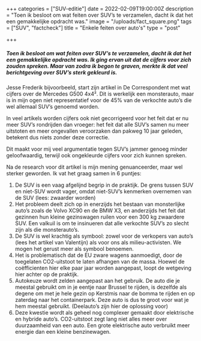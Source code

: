+++
categories = ["SUV-editie"]
date = 2022-02-09T19:00:00Z
description = "Toen ik besloot om wat feiten over SUV’s te verzamelen, dacht ik dat het een gemakkelijke opdracht was."
image = "/uploads/fact_square.png"
tags = ["SUV", "factcheck"]
title = "Enkele feiten over auto's"
type = "post"

+++
##### Toen ik besloot om wat feiten over SUV’s te verzamelen, dacht ik dat het een gemakkelijke opdracht was. Ik ging ervan uit dat de cijfers voor zich zouden spreken. Maar van zodra ik begon te graven, merkte ik dat veel berichtgeving over SUV’s sterk gekleurd is.

Jesse Frederik bijvoorbeeld, start zijn artikel in De Correspondent met wat cijfers over de Mercedes G500 4x4². Dit is werkelijk een monsterauto, maar is in mijn ogen niet representatief voor de 45% van de verkochte auto’s die wel allemaal SUV’s genoemd worden.

In veel artikels worden cijfers ook niet gecorrigeerd voor het feit dat er nu meer SUV’s rondrijden dan vroeger: het feit dat alle SUV’s samen nu meer uitstoten en meer ongevallen veroorzaken dan pakweg 10 jaar geleden, betekent dus niets zonder deze correctie.

Dit maakt voor mij veel argumentatie tegen SUV’s jammer genoeg minder geloofwaardig, terwijl ook ongekleurde cijfers voor zich kunnen spreken.

Na de research voor dit artikel is mijn mening genuanceerder, maar wel sterker geworden. Ik vat het graag samen in 6 puntjes:

1. De SUV is een vaag afgelijnd begrip in de praktijk. De grens tussen SUV en niet-SUV wordt vager, omdat niet-SUV’s kenmerken overnemen van de SUV (lees: zwaarder worden)
2. Het probleem deelt zich op in enerzijds het bestaan van monsterlijke auto’s zoals de Volvo XC90 en de BMW X3, en anderzijds het feit dat gezinnen hun kleine gezinswagen ruilen voor een 300 kg zwaardere SUV. Een valkuil is om te insinueren dat alle verkochte SUV’s zo slecht zijn als die monsterauto’s.
3. De SUV is wel krachtig als symbool: zowel voor de verkopers van auto’s (lees het artikel van Valentijn) als voor ons als milieu-activisten. We mogen het gerust meer als symbool benoemen.
4. Het is problematisch dat de EU zware wagens aanmoedigt, door de toegelaten CO2-uitstoot te laten afhangen van de massa. Hoewel de coëfficienten hier elke paar jaar worden aangepast, loopt de wetgeving hier achter op de praktijk.
5. Autokeuze wordt zelden aangepast aan het gebruik. De auto die je meestal gebruikt om in je eentje naar Brussel te rijden, is dezelfde als degene om met je hele gezin op Kerstmis naar de bomma te rijden en op zaterdag naar het containerpark. Deze auto is dus te groot voor wat je hem meestal gebruikt. (Deelauto’s zijn hier de oplossing voor)
6. Deze kwestie wordt als geheel nog complexer gemaakt door elektrische en hybride auto’s. CO2-uitstoot zegt lang niet alles meer over duurzaamheid van een auto. Een grote elektrische auto verbruikt meer energie dan een kleine benzinewagen.